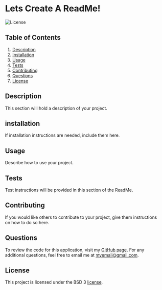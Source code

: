 # Lets Create A ReadMe!
  ![License](https://img.shields.io/badge/License-BSD%203--Clause-blue.svg)

  ## Table of Contents
  1. [Description](#description)
  2. [Installation](#installation)
  3. [Usage](#usage)
  4. [Tests](#tests)
  5. [Contributing](#contributing)
  6. [Questions](#questions)
  7. [License](#license)


  ## Description
  This section will hold a description of your project.


  ## installation
  If installation instructions are needed, include them here.


  ## Usage
  Describe how to use your project.


  ## Tests
  Test instructions will be provided in this section of the ReadMe.


  ## Contributing
  If you would like others to contribute to your project, give them instructions on how to do so here.


  ## Questions
  To review the code for this application, visit my [GitHub page](https://github.com/glchavez). For any additional questions, feel free to email me at myemail@gmail.com.


  ## License
  This project is licensed under the BSD 3 [license](https://opensource.org/licenses/BSD-3-Clause).